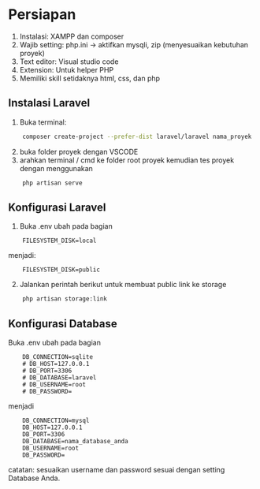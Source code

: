 # Persiapan

1. Instalasi: XAMPP dan composer
2. Wajib setting: php.ini -> aktifkan mysqli, zip (menyesuaikan kebutuhan proyek)
3. Text editor: Visual studio code
4. Extension: Untuk helper PHP
5. Memiliki skill setidaknya html, css, dan php

## Instalasi Laravel

1. Buka terminal:

```bash
    composer create-project --prefer-dist laravel/laravel nama_proyek
```

2. buka folder proyek dengan VSCODE
3. arahkan terminal / cmd ke folder root proyek kemudian tes proyek dengan menggunakan

```bash
    php artisan serve
```

## Konfigurasi Laravel

1. Buka .env ubah pada bagian

```env
    FILESYSTEM_DISK=local
```

menjadi:

```env
    FILESYSTEM_DISK=public
```

2. Jalankan perintah berikut untuk membuat public link ke storage

```bash
    php artisan storage:link
```

## Konfigurasi Database

Buka .env ubah pada bagian

```env
    DB_CONNECTION=sqlite
    # DB_HOST=127.0.0.1
    # DB_PORT=3306
    # DB_DATABASE=laravel
    # DB_USERNAME=root
    # DB_PASSWORD=
```

menjadi

```env
    DB_CONNECTION=mysql
    DB_HOST=127.0.0.1
    DB_PORT=3306
    DB_DATABASE=nama_database_anda
    DB_USERNAME=root
    DB_PASSWORD=
```

catatan: sesuaikan username dan password sesuai dengan setting Database Anda.
